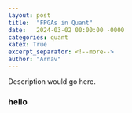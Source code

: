 ```yaml
---
layout: post
title:  "FPGAs in Quant"
date:   2024-03-02 00:00:00 -0000
categories: quant
katex: True
excerpt_separator: <!--more-->
author: "Arnav" 
---
```

Description would go here.
<!--more-->

### hello